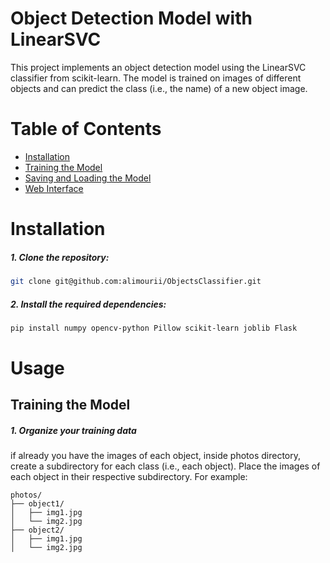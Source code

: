 
# Object Detection Model with LinearSVC

This project implements an object detection model using the LinearSVC classifier from scikit-learn.
The model is trained on images of different objects and can predict the class (i.e., the name) of a new object image.

# Table of Contents
- [Installation](Installation)
- [Training the Model](Training-the-Model)
- [Saving and Loading the Model](Saving-and-Loading-the-Model)
- [Web Interface](Web-Interface)

# Installation
##### 1. Clone the repository:
```bash
git clone git@github.com:alimourii/ObjectsClassifier.git
```
##### 2. Install the required dependencies:
```bash
pip install numpy opencv-python Pillow scikit-learn joblib Flask
```
# Usage
## Training the Model
##### 1. Organize your training data
if already you have the images of each object, inside photos directory, create a subdirectory for each class (i.e., each object). Place the images of each object in their respective subdirectory. For example:
```
photos/
├── object1/
│   ├── img1.jpg
│   └── img2.jpg
├── object2/
│   ├── img1.jpg
│   └── img2.jpg
```
